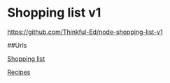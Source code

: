 Shopping list v1
================

https://github.com/Thinkful-Ed/node-shopping-list-v1

##Urls

[Shopping list](http://localhost:8080/shopping-list)

[Recipes](http://localhost:8080/recipes)
